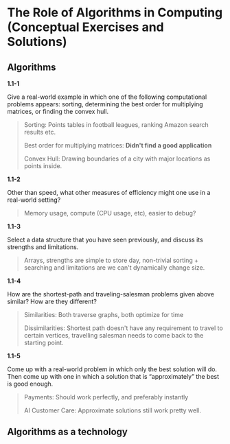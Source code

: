 # The Role of Algorithms in Computing (Conceptual Exercises and Solutions)

## Algorithms

**1.1-1**

Give a real-world example in which one of the following computational problems appears: sorting, determining the best order for multiplying matrices, or finding  the convex hull.

> Sorting: Points tables in football leagues, ranking Amazon search results etc.
>
> Best order for multiplying matrices: **Didn't find a good application**
>
> Convex Hull: Drawing boundaries of a city with major locations as points inside.

**1.1-2**

Other than speed, what other measures of efficiency might one use in a real-world setting?

> Memory usage, compute (CPU usage, etc), easier to debug?

**1.1-3**

Select a data structure that you have seen previously, and discuss its strengths and limitations.

> Arrays, strengths are simple to store day, non-trivial sorting + searching and limitations are we can't dynamically change size.

**1.1-4**

How are the shortest-path and traveling-salesman problems given above similar? How are they different?

> Similarities: Both traverse graphs, both optimize for time
>
> Dissimilarities: Shortest path doesn't have any requirement to travel to certain vertices, travelling salesman needs to come back to the starting point.

**1.1-5**

Come up with a real-world problem in which only the best solution will do. Then come up with one in which a solution that is “approximately” the best is good enough.

> Payments: Should work perfectly, and preferably instantly
>
> AI Customer Care: Approximate solutions still work pretty well.

## Algorithms as a technology

